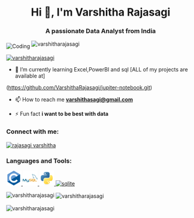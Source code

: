 <h1 align="center">Hi 👋, I'm Varshitha Rajasagi</h1>
<h3 align="center">A passionate Data Analyst from India</h3>
<img align="middle" alt="Coding" width="400" src="https://camo.githubusercontent.com/099f1944f9affa6be04cd09d40e7d01c03b1f4eb6aeca2148606bb0a4f572fab/68747470733a2f2f63646e2e6472696262626c652e636f6d2f75736572732f313331343437352f73637265656e73686f74732f333033313336382f6d652e676966"

<p align="left"> <img src="https://komarev.com/ghpvc/?username=varshitharajasagi&label=Profile%20views&color=0e75b6&style=flat" alt="varshitharajasagi" /> </p>

<p align="left"> <a href="https://github.com/ryo-ma/github-profile-trophy"><img src="https://github-profile-trophy.vercel.app/?username=varshitharajasagi" alt="varshitharajasagi" /></a> </p>

- 🔭 I’m currently learning Excel,PowerBI and sql [ALL of my projects are available at] 
    
(https://github.com/VarshithaRajasagi/jupiter-notebook.git)

- 📫 How to reach me **varshithasagi@gmail.com**

- ⚡ Fun fact **i want to be best with data**

<h3 align="left">Connect with me:</h3>
<p align="left">
<a href="https://linkedin.com/in/rajasagi varshitha" target="blank"><img align="center" src="https://raw.githubusercontent.com/rahuldkjain/github-profile-readme-generator/master/src/images/icons/Social/linked-in-alt.svg" alt="rajasagi varshitha" height="30" width="40" /></a>
</p>

<h3 align="left">Languages and Tools:</h3>
<p align="left"> <a href="https://www.cprogramming.com/" target="_blank" rel="noreferrer"> <img src="https://raw.githubusercontent.com/devicons/devicon/master/icons/c/c-original.svg" alt="c" width="40" height="40"/> </a> <a href="https://www.mysql.com/" target="_blank" rel="noreferrer"> <img src="https://raw.githubusercontent.com/devicons/devicon/master/icons/mysql/mysql-original-wordmark.svg" alt="mysql" width="40" height="40"/> </a> <a href="https://www.python.org" target="_blank" rel="noreferrer"> <img src="https://raw.githubusercontent.com/devicons/devicon/master/icons/python/python-original.svg" alt="python" width="40" height="40"/> </a> <a href="https://www.sqlite.org/" target="_blank" rel="noreferrer"> <img src="https://www.vectorlogo.zone/logos/sqlite/sqlite-icon.svg" alt="sqlite" width="40" height="40"/> </a> </p>

<p><img align="left" src="https://github-readme-stats.vercel.app/api/top-langs?username=varshitharajasagi&show_icons=true&locale=en&layout=compact" alt="varshitharajasagi" /></p>

<p>&nbsp;<img align="center" src="https://github-readme-stats.vercel.app/api?username=varshitharajasagi&show_icons=true&locale=en" alt="varshitharajasagi" /></p>

<p><img align="center" src="https://github-readme-streak-stats.herokuapp.com/?user=varshitharajasagi&" alt="varshitharajasagi" /></p>
